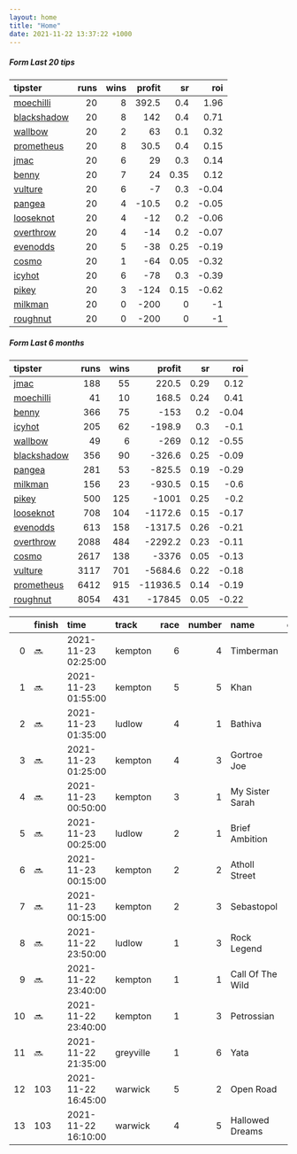 ```yaml
---   
layout: home  
title: "Home"   
date: 2021-11-22 13:37:22 +1000  
---   
```



##### Form Last 20 tips   

| tipster                                                         |   runs |   wins |   profit |   sr |   roi |
|:----------------------------------------------------------------|-------:|-------:|---------:|-----:|------:|
| [moechilli](https://mrwayneo.github.io/tips/moechilli.html)     |     20 |      8 |    392.5 | 0.4  |  1.96 |
| [blackshadow](https://mrwayneo.github.io/tips/blackshadow.html) |     20 |      8 |    142   | 0.4  |  0.71 |
| [wallbow](https://mrwayneo.github.io/tips/wallbow.html)         |     20 |      2 |     63   | 0.1  |  0.32 |
| [prometheus](https://mrwayneo.github.io/tips/prometheus.html)   |     20 |      8 |     30.5 | 0.4  |  0.15 |
| [jmac](https://mrwayneo.github.io/tips/jmac.html)               |     20 |      6 |     29   | 0.3  |  0.14 |
| [benny](https://mrwayneo.github.io/tips/benny.html)             |     20 |      7 |     24   | 0.35 |  0.12 |
| [vulture](https://mrwayneo.github.io/tips/vulture.html)         |     20 |      6 |     -7   | 0.3  | -0.04 |
| [pangea](https://mrwayneo.github.io/tips/pangea.html)           |     20 |      4 |    -10.5 | 0.2  | -0.05 |
| [looseknot](https://mrwayneo.github.io/tips/looseknot.html)     |     20 |      4 |    -12   | 0.2  | -0.06 |
| [overthrow](https://mrwayneo.github.io/tips/overthrow.html)     |     20 |      4 |    -14   | 0.2  | -0.07 |
| [evenodds](https://mrwayneo.github.io/tips/evenodds.html)       |     20 |      5 |    -38   | 0.25 | -0.19 |
| [cosmo](https://mrwayneo.github.io/tips/cosmo.html)             |     20 |      1 |    -64   | 0.05 | -0.32 |
| [icyhot](https://mrwayneo.github.io/tips/icyhot.html)           |     20 |      6 |    -78   | 0.3  | -0.39 |
| [pikey](https://mrwayneo.github.io/tips/pikey.html)             |     20 |      3 |   -124   | 0.15 | -0.62 |
| [milkman](https://mrwayneo.github.io/tips/milkman.html)         |     20 |      0 |   -200   | 0    | -1    |
| [roughnut](https://mrwayneo.github.io/tips/roughnut.html)       |     20 |      0 |   -200   | 0    | -1    |

##### Form Last 6 months   

| tipster                                                         |   runs |   wins |   profit |   sr |   roi |
|:----------------------------------------------------------------|-------:|-------:|---------:|-----:|------:|
| [jmac](https://mrwayneo.github.io/tips/jmac.html)               |    188 |     55 |    220.5 | 0.29 |  0.12 |
| [moechilli](https://mrwayneo.github.io/tips/moechilli.html)     |     41 |     10 |    168.5 | 0.24 |  0.41 |
| [benny](https://mrwayneo.github.io/tips/benny.html)             |    366 |     75 |   -153   | 0.2  | -0.04 |
| [icyhot](https://mrwayneo.github.io/tips/icyhot.html)           |    205 |     62 |   -198.9 | 0.3  | -0.1  |
| [wallbow](https://mrwayneo.github.io/tips/wallbow.html)         |     49 |      6 |   -269   | 0.12 | -0.55 |
| [blackshadow](https://mrwayneo.github.io/tips/blackshadow.html) |    356 |     90 |   -326.6 | 0.25 | -0.09 |
| [pangea](https://mrwayneo.github.io/tips/pangea.html)           |    281 |     53 |   -825.5 | 0.19 | -0.29 |
| [milkman](https://mrwayneo.github.io/tips/milkman.html)         |    156 |     23 |   -930.5 | 0.15 | -0.6  |
| [pikey](https://mrwayneo.github.io/tips/pikey.html)             |    500 |    125 |  -1001   | 0.25 | -0.2  |
| [looseknot](https://mrwayneo.github.io/tips/looseknot.html)     |    708 |    104 |  -1172.6 | 0.15 | -0.17 |
| [evenodds](https://mrwayneo.github.io/tips/evenodds.html)       |    613 |    158 |  -1317.5 | 0.26 | -0.21 |
| [overthrow](https://mrwayneo.github.io/tips/overthrow.html)     |   2088 |    484 |  -2292.2 | 0.23 | -0.11 |
| [cosmo](https://mrwayneo.github.io/tips/cosmo.html)             |   2617 |    138 |  -3376   | 0.05 | -0.13 |
| [vulture](https://mrwayneo.github.io/tips/vulture.html)         |   3117 |    701 |  -5684.6 | 0.22 | -0.18 |
| [prometheus](https://mrwayneo.github.io/tips/prometheus.html)   |   6412 |    915 | -11936.5 | 0.14 | -0.19 |
| [roughnut](https://mrwayneo.github.io/tips/roughnut.html)       |   8054 |    431 | -17845   | 0.05 | -0.22 |

|    | finish   | time                | track     |   race |   number | name             |   odds | tipster            |
|---:|:---------|:--------------------|:----------|-------:|---------:|:-----------------|-------:|:-------------------|
|  0 | :soon:   | 2021-11-23 02:25:00 | kempton   |      6 |        4 | Timberman        |   4.5  | overthrow          |
|  1 | :soon:   | 2021-11-23 01:55:00 | kempton   |      5 |        5 | Khan             |   3.5  | vulture            |
|  2 | :soon:   | 2021-11-23 01:35:00 | ludlow    |      4 |        1 | Bathiva          |   3.5  | overthrow          |
|  3 | :soon:   | 2021-11-23 01:25:00 | kempton   |      4 |        3 | Gortroe Joe      |   3.75 | overthrow          |
|  4 | :soon:   | 2021-11-23 00:50:00 | kempton   |      3 |        1 | My Sister Sarah  |   1.6  | overthrow          |
|  5 | :soon:   | 2021-11-23 00:25:00 | ludlow    |      2 |        1 | Brief Ambition   |   1.26 | evenodds,overthrow |
|  6 | :soon:   | 2021-11-23 00:15:00 | kempton   |      2 |        2 | Atholl Street    |   2.5  | evenodds,overthrow |
|  7 | :soon:   | 2021-11-23 00:15:00 | kempton   |      2 |        3 | Sebastopol       |   2.25 | vulture            |
|  8 | :soon:   | 2021-11-22 23:50:00 | ludlow    |      1 |        3 | Rock Legend      |   2.45 | overthrow          |
|  9 | :soon:   | 2021-11-22 23:40:00 | kempton   |      1 |        1 | Call Of The Wild |   1.5  | vulture,milkman    |
| 10 | :soon:   | 2021-11-22 23:40:00 | kempton   |      1 |        3 | Petrossian       |   2.8  | overthrow,milkman  |
| 11 | :soon:   | 2021-11-22 21:35:00 | greyville |      1 |        6 | Yata             |   0    | vulture            |
| 12 | 103      | 2021-11-22 16:45:00 | warwick   |      5 |        2 | Open Road        |  14    | vulture            |
| 13 | 103      | 2021-11-22 16:10:00 | warwick   |      4 |        5 | Hallowed Dreams  |   6    | pangea             |